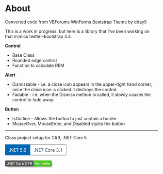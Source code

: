 ﻿# About

Converted code from VBForums [WinForms Bootstrap Theme](https://www.vbforums.com/showthread.php?873159-WinForms-Bootstrap-Theme) by [dday9](https://www.vbforums.com/member.php?134734-dday9)

This is a work in progress, but here is a library that I've been working on that mimics twitter-bootstrap 4.3.

**Control**
- Base Class
- Rounded edge control
- Function to calculate REM

**Alert**

- Dismissable - i.e. a close icon appears in the upper-right hand corner, once the close icon is clicked it destroys the control.
- Fadable - i.e. when the Dismiss method is called, it slowly causes the control to fade away.

**Button**

- IsOutline - Allows the button to just contain a border
- MouseOver, MouseEnter, and Disabled styles the button




---
Class project setup for C#9, .NET Core 5

![image](assets/Versions.png)

![img](assets/core_csharp_shield.png)